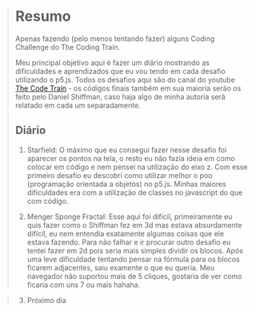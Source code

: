 ># Resumo
>Apenas fazendo (pelo menos tentando fazer) alguns Coding Challenge do The Coding Train.
>
>Meu principal objetivo aqui é fazer um diário mostrando as dificuldades e aprendizados que eu vou tendo em cada desafio utilizando o p5.js.
>Todos os desafios aqui são do canal do youtube [The Code Train](https://www.youtube.com/c/TheCodingTrain) - os códigos finais também em sua maioria serão os feito pelo Daniel Shiffman, caso haja algo de minha autoria será relatado em cada um separadamente.
>
>
>## Diário
>001. Starfield:
>  O máximo que eu consegui fazer nesse desafio foi aparecer os pontos na tela, o resto eu não fazia ideia em como colocar em código e nem pensei na utilização do eixo z. 
>  Com esse primeiro desafio eu descobri como utilizar melhor o poo (programação orientada a objetos) no p5.js. Minhas maiores dificuldades era com a utilização de classes no javascript do que com código.
>
>002. Menger Sponge Fractal:
>  Esse aqui foi difícil, primeiramente eu quis fazer como o Shiffman fez em 3d mas estava absurdamente difícil, eu nem entendia exatamente algumas coisas que ele estava fazendo. 
>  Para não falhar e ir procurar outro desafio eu tentei fazer em 2d pois seria mais simples dividir os blocos. Após uma leve dificuldade tentando pensar na fórmula para os blocos ficarem adjacentes, saiu examente o que eu queria. Meu navegador não suportou mais de 5 cliques, gostaria de ver como ficaria com uns 7 ou mais hahaha.

>003. Próximo dia


